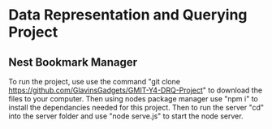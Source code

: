 # Data Representation and Querying Project
## Nest Bookmark Manager

To run the project, use use the command "git clone https://github.com/GlavinsGadgets/GMIT-Y4-DRQ-Project" to download the files to your computer.
Then using nodes package manager use "npm i" to install the dependancies needed for this project.
Then to run the server "cd" into the server folder and use "node serve.js" to start the node server.

